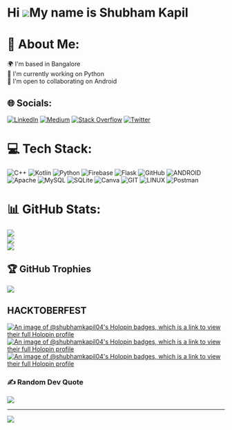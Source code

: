 Hi ![](https://user-images.githubusercontent.com/18350557/176309783-0785949b-9127-417c-8b55-ab5a4333674e.gif)My name is Shubham Kapil
=====================================================================================================================================

# 💫 About Me:
🌍  I'm based in Bangalore<br>🚀  I'm currently working on Python<br>🤝  I'm open to collaborating on Android


## 🌐 Socials:
[![LinkedIn](https://img.shields.io/badge/LinkedIn-%230077B5.svg?logo=linkedin&logoColor=white)](https://linkedin.com/in/https://www.linkedin.com/in/shubham-kapil-57a768185/) [![Medium](https://img.shields.io/badge/Medium-12100E?logo=medium&logoColor=white)](https://medium.com/@https://medium.com/@skaplesh720) [![Stack Overflow](https://img.shields.io/badge/-Stackoverflow-FE7A16?logo=stack-overflow&logoColor=white)](https://stackoverflow.com/users/https://stackoverflow.com/users/15307070/shubham-kapil) [![Twitter](https://img.shields.io/badge/Twitter-%231DA1F2.svg?logo=Twitter&logoColor=white)](https://twitter.com/https://twitter.com/imshubhm04) 

# 💻 Tech Stack:
![C++](https://img.shields.io/badge/c++-%2300599C.svg?style=for-the-badge&logo=c%2B%2B&logoColor=white) ![Kotlin](https://img.shields.io/badge/kotlin-%230095D5.svg?style=for-the-badge&logo=kotlin&logoColor=white) ![Python](https://img.shields.io/badge/python-3670A0?style=for-the-badge&logo=python&logoColor=ffdd54) ![Firebase](https://img.shields.io/badge/firebase-%23039BE5.svg?style=for-the-badge&logo=firebase) ![Flask](https://img.shields.io/badge/flask-%23000.svg?style=for-the-badge&logo=flask&logoColor=white) ![GitHub](https://img.shields.io/badge/GitHub-%23121011.svg?style=for-the-badge&logo=github&logoColor=white) ![ANDROID](https://img.shields.io/badge/android-%2320232a.svg?style=for-the-badge&logo=android&logoColor=%a4c639) ![Apache](https://img.shields.io/badge/apache-%23D42029.svg?style=for-the-badge&logo=apache&logoColor=white) ![MySQL](https://img.shields.io/badge/mysql-%2300f.svg?style=for-the-badge&logo=mysql&logoColor=white) ![SQLite](https://img.shields.io/badge/sqlite-%2307405e.svg?style=for-the-badge&logo=sqlite&logoColor=white) ![Canva](https://img.shields.io/badge/Canva-%2300C4CC.svg?style=for-the-badge&logo=Canva&logoColor=white) ![GIT](https://img.shields.io/badge/Git-fc6d26?style=for-the-badge&logo=git&logoColor=white) ![LINUX](https://img.shields.io/badge/Linux-FCC624?style=for-the-badge&logo=linux&logoColor=black) ![Postman](https://img.shields.io/badge/Postman-FF6C37?style=for-the-badge&logo=postman&logoColor=white)
# 📊 GitHub Stats:
![](https://github-readme-stats.vercel.app/api?username=ShubhamKapil04&theme=blue-green&hide_border=false&include_all_commits=false&count_private=false)<br/>
![](https://github-readme-streak-stats.herokuapp.com/?user=ShubhamKapil04&theme=blue-green&hide_border=false)<br/>
![](https://github-readme-stats.vercel.app/api/top-langs/?username=ShubhamKapil04&theme=blue-green&hide_border=false&include_all_commits=false&count_private=false&layout=compact)

## 🏆 GitHub Trophies
![](https://github-profile-trophy.vercel.app/?username=ShubhamKapil04&theme=radical&no-frame=true&no-bg=false&margin-w=4)

## HACKTOBERFEST
[![An image of @shubhamkapil04's Holopin badges, which is a link to view their full Holopin profile](https://holopin.me/shubhamkapil04)](https://holopin.io/@shubhamkapil04)
[![An image of @shubhamkapil04's Holopin badges, which is a link to view their full Holopin profile](https://holopin.me/shubhamkapil04)](https://holopin.io/@shubhamkapil04)
[![An image of @shubhamkapil04's Holopin badges, which is a link to view their full Holopin profile](https://holopin.me/shubhamkapil04)](https://holopin.io/@shubhamkapil04)

### ✍️ Random Dev Quote
![](https://quotes-github-readme.vercel.app/api?type=horizontal&theme=radical)

---
[![](https://visitcount.itsvg.in/api?id=ShubhamKapil04&icon=0&color=0)](https://visitcount.itsvg.in)

<!-- Proudly created with GPRM ( https://gprm.itsvg.in ) -->
